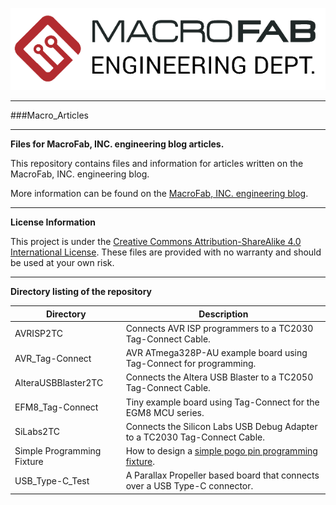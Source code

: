 ![MF_ED_Logo](MacroFab_ED_600px.png)
***
###Macro_Articles
***
**Files for MacroFab, INC. engineering blog articles.**

This repository contains files and information for articles written on the MacroFab, INC. engineering blog. 

More information can be found on the [MacroFab, INC. engineering blog](https://macrofab.com/blog/engineering). 

***
**License Information**

This project is under the [Creative Commons Attribution-ShareAlike 4.0 International License](LICENSE.md). These files are provided with no warranty and should be used at your own risk. 

***
**Directory listing of the repository**

| Directory | Description |
|---|---|
| AVRISP2TC | Connects AVR ISP programmers to a TC2030 Tag-Connect Cable. | 
| AVR_Tag-Connect | AVR ATmega328P-AU example board using Tag-Connect for programming. |
| AlteraUSBBlaster2TC | Connects the Altera USB Blaster to a TC2050 Tag-Connect Cable. |
| EFM8_Tag-Connect | Tiny example board using Tag-Connect for the EGM8 MCU series. |
| SiLabs2TC | Connects the Silicon Labs USB Debug Adapter to a TC2030 Tag-Connect Cable. |
| Simple Programming Fixture | How to design a [simple pogo pin programming fixture](https://macrofab.com/blog/design-build-simple-programming-fixture/). |
| USB_Type-C_Test | A Parallax Propeller based board that connects over a USB Type-C connector. |